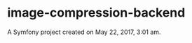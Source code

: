 image-compression-backend
=========================

A Symfony project created on May 22, 2017, 3:01 am.
